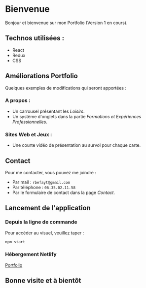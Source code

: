 # Bienvenue

Bonjour et bienvenue sur mon Portfolio (Version 1 en cours).

## Technos utilisées :
- React
- Redux
- CSS

## Améliorations Portfolio
Quelques exemples de modifications qui seront apportées :
### **A propos** :
- Un carrousel présentant les *Loisirs*.
- Un système d'onglets dans la partie *Formations et Expériences Professionnelles*.

### **Sites Web** et **Jeux** :
- Une courte vidéo de présentation au survol pour chaque carte.

## Contact
Pour me contacter, vous pouvez me joindre : 
- Par mail : ```rbefayt@gmail.com```
- Par téléphone : ```06.35.02.11.58```
- Par le formulaire de contact dans la page *Contact*.

## Lancement de l'application
### Depuis la ligne de commande
Pour accéder au visuel, veuillez taper :
```bash
npm start
```

### Hébergement Netlify
[Portfolio](https://richardbefayt.netlify.app)

## Bonne visite et à bientôt